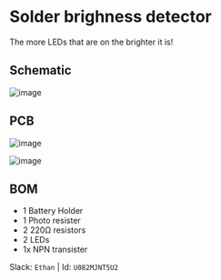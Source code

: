 # Solder brighness detector

The more LEDs that are on the brighter it is!

## Schematic

![image](https://github.com/user-attachments/assets/a9bb860f-8e88-4db1-b096-fbb35b1dea5a)

## PCB

![image](https://github.com/user-attachments/assets/a16ee980-262a-4ad2-aa16-da319d091b56)

![image](https://github.com/user-attachments/assets/61c9deae-ca5e-4d8f-bab1-e6048c9e33bc)


## BOM

- 1 Battery Holder
- 1 Photo resister
- 2 220Ω resistors
- 2 LEDs
- 1x NPN transister

Slack: `Ethan` | Id: `U082MJNT5U2`
